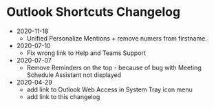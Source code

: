 # Outlook Shortcuts Changelog

* 2020-11-18
  - Unified Personalize Mentions + remove numers from firstname. 
* 2020-07-10
    * Fix wrong link to Help and Teams Support
* 2020-07-07
    * Remove Reminders on the top - because of bug with Meeting Schedule Assistant not displayed
* 2020-04-29
    * add link to Outlook Web Access in System Tray icon menu
    * add link to this changelog
